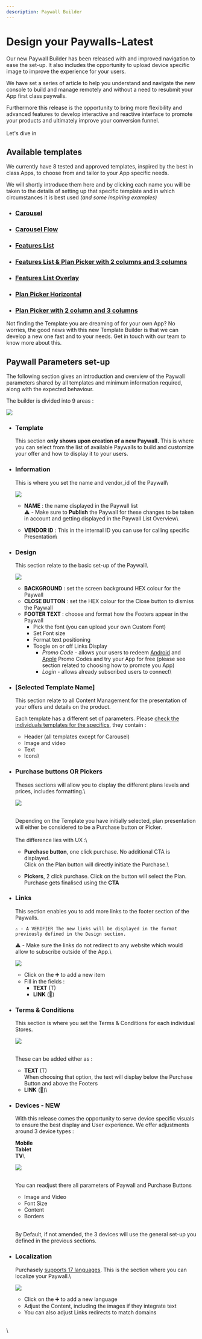 ```yaml
---
description: Paywall Builder
---
```


# Design your Paywalls-Latest

Our new Paywall Builder has been released with and improved navigation to ease the set-up. It also includes the opportunity to upload device specific image to improve the experience for your users.&#x20;

We have set a series of article to help you understand and navigate the new console to build and manage remotely and without a need to resubmit your App first class paywalls.&#x20;

Furthermore this release is the opportunity to bring more flexibility and advanced features to develop interactive and reactive interface to promote your products and ultimately improve your conversion funnel.\
\
Let's dive in

## Available templates <a href="#h_aa16d0fec9" id="h_aa16d0fec9"></a>

We currently have 8 tested and approved templates, inspired by the best in class Apps, to choose from and tailor to your App specific needs.&#x20;

We will shortly introduce them here and by clicking each name you will be taken to the details of setting up that specific template and in which circumstances it is best used _(and some inspiring examples)_

* ### [Carousel](carousel.md) <a href="#h_8ccbc84161" id="h_8ccbc84161"></a>
* ### [Carousel Flow](carousel-flow.md) <a href="#h_8ccbc84161" id="h_8ccbc84161"></a>
* ### [Features List](features-list.md) <a href="#h_8ccbc84161" id="h_8ccbc84161"></a>
* ### [Features List & Plan Picker with 2 columns  and 3 columns](features-list-and-plan-picker-with-2-and-3-columns.md) <a href="#h_8ccbc84161" id="h_8ccbc84161"></a>
* ### [Features List Overlay](feature-list-overlay.md) <a href="#h_8ccbc84161" id="h_8ccbc84161"></a>
* ### [Plan Picker Horizontal](plan-picker-horizontal.md) <a href="#h_8ccbc84161" id="h_8ccbc84161"></a>
* ### [Plan Picker with 2 column and 3 columns](plan-picker-with-2-and-3-column.md) <a href="#h_8ccbc84161" id="h_8ccbc84161"></a>

Not finding the Template you are dreaming of for your own App? No worries, the good news with this new Template Builder is that we can develop a new one fast and to your needs. Get in touch with our team to know more about this.



## Paywall Parameters set-up <a href="#h_a73a3f7e0b" id="h_a73a3f7e0b"></a>

The following section gives an introduction and overview of the Paywall parameters shared by all templates and minimum information required, along with the expected behaviour.

The builder is divided into 9 areas :

[![](https://downloads.intercomcdn.com/i/o/416895482/3a732a0fc7ceb3110027b5fb/Overview.png)](https://downloads.intercomcdn.com/i/o/416895482/3a732a0fc7ceb3110027b5fb/Overview.png)

*   ### Template <a href="#h_b08b71863b" id="h_b08b71863b"></a>

    This section **only shows upon creation of a new Paywall.** This is where you can select from the list of available Paywalls to build and customize your offer and how to display it to your users.
*   ### Information <a href="#h_b08b71863b" id="h_b08b71863b"></a>

    This is where you set the name and vendor\_id of the Paywall\


    [![](https://downloads.intercomcdn.com/i/o/419186799/dfd4cab815b06491c42049f5/NP\_Information.png)](https://downloads.intercomcdn.com/i/o/419186799/dfd4cab815b06491c42049f5/NP\_Information.png)

    * **NAME** : the name displayed in the Paywall list\
      ⚠️ - Make sure to **Publish** the Paywall for these changes to be taken in account and getting displayed in the Paywall List Overview\

    * **VENDOR ID** : This in the internal ID you can use for calling specific Presentation\

*   ### Design <a href="#h_b08b71863b" id="h_b08b71863b"></a>

    This section relate to the basic set-up of the Paywall\


    [![](https://downloads.intercomcdn.com/i/o/419185718/5938e6e215fcda0e0b7aea0e/NP\_Design.png)](https://downloads.intercomcdn.com/i/o/419185718/5938e6e215fcda0e0b7aea0e/NP\_Design.png)

    * **BACKGROUND** : set the screen background HEX colour for the Paywall
    * **CLOSE BUTTON** : set the HEX colour for the Close button to dismiss the Paywall
    * **FOOTER TEXT** : choose and format how the Footers appear in the Paywall
      * Pick the font (you can upload your own Custom Font)
      * Set Font size
      * Format text positioning
      * Toogle on or off Links Display
        * _Promo Code_ - allows your users to redeem [Android](https://developer.android.com/google/play/billing/promo?utm\_campaign=play%20games\_discussion\_promocodes\_011516\&utm\_source=anddev\&utm\_medium=blog) and [Apple](https://developer.apple.com/app-store/subscriptions/?cid=developer80/#promotional-offers) Promo Codes and try your App for free (please see section related to choosing how to promote you App)
        * _Login -_ allows already subscribed users to connect\

*   ### \[Selected Template Name] <a href="#h_b08b71863b" id="h_b08b71863b"></a>

    This section relate to all Content Management for the presentation of your offers and details on the product.

    Each template has a different set of parameters. Please [check the individuals templates for the specifics](https://help.purchasely.com/en/articles/5717384-new-paywall-builder#h\_aa16d0fec9), they contain :

    * Header (all templates except for Carousel)
    * Image and video
    * Text
    * Icons\

*   ### Purchase buttons OR Pickers <a href="#h_b08b71863b" id="h_b08b71863b"></a>

    Theses sections will allow you to display the different plans levels and prices, includes formatting.\


    [![](https://downloads.intercomcdn.com/i/o/419187142/b40d025c42467c22eb893fc9/NP\_PurchaseButton.png)](https://downloads.intercomcdn.com/i/o/419187142/b40d025c42467c22eb893fc9/NP\_PurchaseButton.png)

    \
    Depending on the Template you have initially selected, plan presentation will either be considered to be a Purchase button or Picker.\
    \
    The difference lies with UX :\


    * **Purchase button**, one click purchase. No additional CTA is displayed.\
      Click on the Plan button will directly initiate the Purchase.\

    * **Pickers**, 2 click purchase. Click on the button will select the Plan.\
      Purchase gets finalised using the **CTA**
*   ### Links <a href="#h_b08b71863b" id="h_b08b71863b"></a>

    This section enables you to add more links to the footer section of the Paywalls.

    ```
    ⚠️ - A VERIFIER The new links will be displayed in the format previously defined in the Design section.
    ```

    ⚠️ - Make sure the links do not redirect to any website which would allow to subscribe outside of the App.\


    [![](https://downloads.intercomcdn.com/i/o/419187252/0a325ea7567bd729dc52b9af/NP\_Links.png)](https://downloads.intercomcdn.com/i/o/419187252/0a325ea7567bd729dc52b9af/NP\_Links.png)

    * Click on the ➕ to add a new item
    * Fill in the fields :
      * **TEXT** (T)
      * **LINK** (🔗)
*   ### Terms & Conditions <a href="#h_b08b71863b" id="h_b08b71863b"></a>

    This section is where you set the Terms & Conditions for each individual Stores.

    [![](https://downloads.intercomcdn.com/i/o/419187533/c3640b7ff68985576e97aa40/NP\_T-C.png)](https://downloads.intercomcdn.com/i/o/419187533/c3640b7ff68985576e97aa40/NP\_T-C.png)

    \
    These can be added either as :

    * **TEXT** (T)\
      When choosing that option, the text will display below the Purchase Button and above the Footers
    * **LINK** (🔗)\

*   ### Devices - **NEW** <a href="#h_b08b71863b" id="h_b08b71863b"></a>

    With this release comes the opportunity to serve device specific visuals to ensure the best display and User experience. We offer adjustments around 3 device types :

    **Mobile**\
    **Tablet**\
    **TV**\


    [![](https://downloads.intercomcdn.com/i/o/419189792/fd70ee92ca02e328a4eb0201/NP\_Devices.png)](https://downloads.intercomcdn.com/i/o/419189792/fd70ee92ca02e328a4eb0201/NP\_Devices.png)

    \
    You can readjust there all parameters of Paywall and Purchase Buttons

    * Image and Video
    * Font Size
    * Content
    * Borders

    \
    By Default, if not amended, the 3 devices will use the general set-up you defined in the previous sections.
*   ### Localization <a href="#h_b08b71863b" id="h_b08b71863b"></a>

    Purchasely [supports 17 languages](https://docs.purchasely.com/advanced-features/localization). This is the section where you can localize your Paywall.\


    [![](https://downloads.intercomcdn.com/i/o/419189952/1e8fcd8c476722efa5732b88/NP\_Localization.png)](https://downloads.intercomcdn.com/i/o/419189952/1e8fcd8c476722efa5732b88/NP\_Localization.png)

    * Click on the ➕ to add a new language
    * Adjust the Content, including the images if they integrate text
    * You can also adjust Links redirects to match domains

\
\
